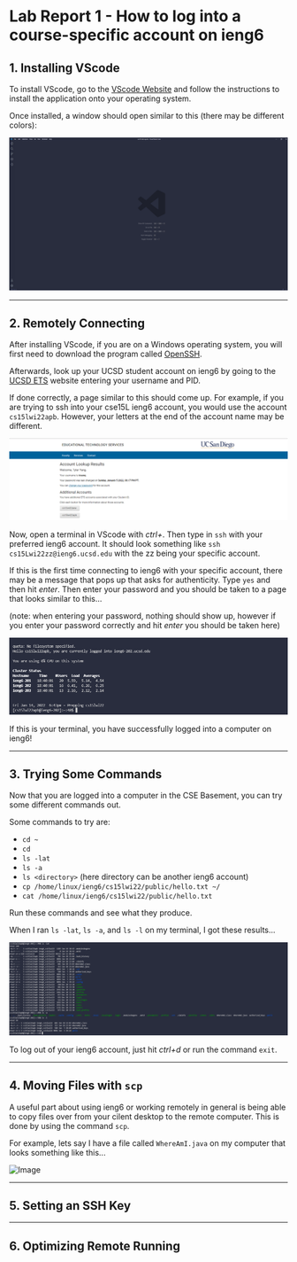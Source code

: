 # Lab Report 1 - How to log into a course-specific account on ieng6

## 1. Installing VScode

To install VScode, go to the [VScode Website](https://code.visualstudio.com/) and follow the instructions to install
the application onto your operating system. 

Once installed, a window should open similar to this (there may be different colors):

![Image](vscode-ss.png)

---
## 2. Remotely Connecting

After installing VScode, if you are on a Windows operating system, you will first need to download the program called
[OpenSSH](https://docs.microsoft.com/en-us/windows-server/administration/openssh/openssh_install_firstuse). 

Afterwards, look up your UCSD student account on ieng6 by going to the [UCSD ETS](https://sdacs.ucsd.edu/~icc/index.php) website entering your username and PID.

If done correctly, a page similar to this should come up. For example, if you are trying to ssh into your cse15L ieng6 account, you would use the account `cs15lwi22apb`. However, your letters at the end of the account name may be different.

![Image](ucsd-ets.png)

Now, open a terminal in VScode with *ctrl+*. Then type in `ssh` with your preferred ieng6 account. It should look something like `ssh cs15Lwi22zz@ieng6.ucsd.edu` with the zz being your specific account. 

If this is the first time connecting to ieng6 with your specific account, there may be a message that pops up that asks for authenticity. Type `yes` and then hit *enter*. Then enter your password and you should be taken to a page that looks similar to this...

(note: when entering your password, nothing should show up, however if you enter your password correctly and hit *enter* you should be taken here)

![Image](ssh-in.png)

If this is your terminal, you have successfully logged into a computer on ieng6!

---
## 3. Trying Some Commands

Now that you are logged into a computer in the CSE Basement, you can try some different commands out.

Some commands to try are:

* `cd ~`
* `cd`
* `ls -lat`
* `ls -a`
* `ls <directory>` (here directory can be another ieng6 account)
* `cp /home/linux/ieng6/cs15lwi22/public/hello.txt ~/`
* `cat /home/linux/ieng6/cs15lwi22/public/hello.txt`

Run these commands and see what they produce.

When I ran `ls -lat`, `ls -a`, and `ls -l` on my terminal, I got these results...

![Image](random-commands.png)

To log out of your ieng6 account, just hit *ctrl+d* or run the command `exit`.

---
## 4. Moving Files with `scp`

A useful part about using ieng6 or working remotely in general is being able to copy files over from your cilent desktop to the remote computer. This is done by using the command `scp`.

For example, lets say I have a file called `WhereAmI.java` on my computer that looks something like this...

![Image]()

---
## 5. Setting an SSH Key

---
## 6. Optimizing Remote Running

